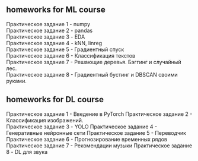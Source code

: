 ## homeworks for ML course 
Практическое задание 1 - numpy  
Практическое задание 2 - pandas  
Практическое задание 3 - EDA  
Практическое задание 4 - kNN, linreg   
Практическое задание 5 - Градиентный спуск   
Практическое задание 6 - Классификация текстов   
Практическое задание 7 - Решающие деревья. Бэггинг и случайный лес.  
Практическое задание 8 - Градиентный бустинг и DBSCAN своими руками.  
## homeworks for DL course 
Практическое задание 1 - Введение в PyTorch
Практическое задание 2 - Классификация изображений.  
Практическое задание 3 - YOLO
Практическое задание 4 - Генеративные нейронные сети
Практическое задание 5 - Переводчик  
Практическое задание 6 - Прогнозирование временных рядов  
Практическое задание 7 - Рекомендации музыки
Практическое задание 8 - DL для звука  
